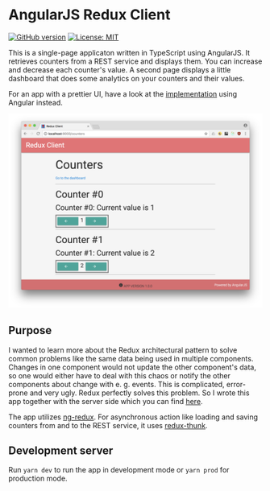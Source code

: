 # AngularJS Redux Client

[![GitHub version](https://badge.fury.io/gh/MichaelKaaden%2Fredux-client-ng.svg)](https://badge.fury.io/gh/MichaelKaaden%2Fredux-client-ng)
[![License: MIT](https://img.shields.io/badge/License-MIT-yellow.svg)](https://opensource.org/licenses/MIT)

This is a single-page applicaton written in TypeScript
using AngularJS. It retrieves counters from a REST service
and displays them. You can increase and decrease each counter's
value. A second page displays a little dashboard that does
some analytics on your counters and their values.

For an app with a prettier UI, have a look at the
[implementation](https://github.com/MichaelKaaden/redux-client-ng5)
using Angular instead.

![Screenshot of the app running in the Browser](images/screenshot1.png)

## Purpose

I wanted to learn more about the Redux architectural pattern
to solve common problems like the same data being used in
multiple components. Changes in one component would not update
the other component's data, so one would either have to deal
with this chaos or notify the other components about change
with e. g. events. This is complicated, error-prone and very
ugly. Redux perfectly solves this problem. So I wrote this
app together with the server side which you can find 
[here](https://github.com/MichaelKaaden/redux-server).

The app utilizes
[ng-redux](https://github.com/angular-redux/ng-redux).
For asynchronous action like loading and saving counters
from and to the REST service, it uses
[redux-thunk](https://github.com/gaearon/redux-thunk).

## Development server

Run `yarn dev` to run the app in development mode
or `yarn prod` for production mode.
